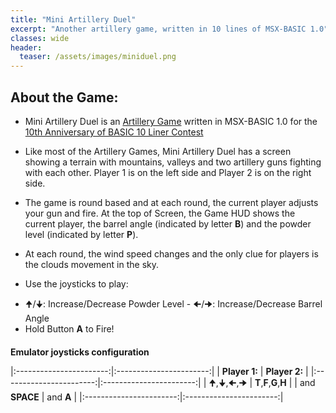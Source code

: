 ```yaml
---
title: "Mini Artillery Duel"
excerpt: "Another artillery game, written in 10 lines of MSX-BASIC 1.0"
classes: wide
header:
  teaser: /assets/images/miniduel.png
---
```


## About the Game:

* Mini Artillery Duel is an [Artillery Game](https://en.wikipedia.org/wiki/Artillery_game) written in MSX-BASIC 1.0 for the [10th Anniversary of BASIC 10 Liner Contest](https://gkanold.wixsite.com/homeputerium)

* Like most of the Artillery Games, Mini Artillery Duel has a screen showing a terrain with mountains, valleys and two artillery guns fighting with each other. Player 1 is on the left side and Player 2 is on the right side.

* The game is round based and at each round, the current player adjusts your gun and fire. At the top of Screen, the Game HUD shows the current player, the barrel angle (indicated by letter **B**) and the powder level (indicated by letter **P**).

* At each round, the wind speed changes and the only clue for players is the clouds movement in the sky.

* Use the joysticks to play:
 - 🠉/🠋: Increase/Decrease Powder Level - 🠈/🠊: Increase/Decrease Barrel Angle
 - Hold Button **A** to Fire!

<div id="wmsx" style="text-align: center; margin: 20px auto 0;">
<div id="wmsx-screen" style="box-shadow: 2px 2px 10px rgba(0, 0, 0, .7);"></div>
</div>


**Emulator joysticks configuration**

|:-----------------------:|:-----------------------:|
|      **Player 1:**      |      **Player 2:**      |
|:-----------------------:|:-----------------------:|
|       🠉,🠋,🠈,🠊        | **T**,**F**,**G**,**H** |
|     and **SPACE**       |      and **A**          |
|:-----------------------:|:-----------------------:|

<script src="{{ base.url | prepend: site.url }}/assets/js/wmsx.js">
</script>
<script>
    WMSX.MACHINE = "MSX1";
    WMSX.DISKA_URL = "{{ base.url | prepend: site.url }}/assets/misc/miniduel.dsk";
    WMSX.BASIC_RUN = "miniduel.bas";
    WMSX.JOYKEYS_MODE = 2;
</script>

